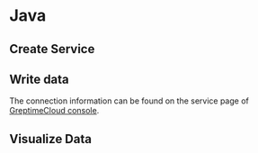 # Java

<!--@include: ../../../db-cloud-shared/tutorials/monitor-host-metrics/overview.md-->

## Create Service

<!--@include: ../../getting-started/create-service.md-->

## Write data

<!--@include: ../../../db-cloud-shared/tutorials/monitor-host-metrics/java-demo.md-->

The connection information can be found on the service page of [GreptimeCloud console](https://console.greptime.cloud/service).

## Visualize Data

<!--@include: ./visualize-data.md-->
